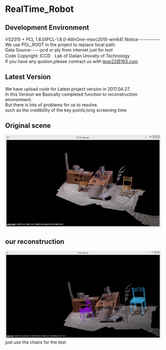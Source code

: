 # RealTime_Robot
##  Development Environment
VS2015 + PCL 1.8.0(PCL-1.8.0-AllInOne-msvc2015-win64)
Notice-----------We use PCL_ROOT in the project to replace local path.  
Data Source-----pcd or ply from internet just for test  
Code Copyright: ICCD　Lab of Dalian Univsity of Technology    
If you have any qustion,please contract us with leop22@163.com
## Latest Version
We have upload code for Latest project version in  2017.04.27.<br/>
In this Version we  Basically completed function to reconstruction environment.<br/>
But there is lots of problems for us to resolve.<br/>
such as the credibility of the key points,long screening time
## Original scene
![](https://github.com/ICCD/RealTime_Robot/blob/master/img/orginal.png)
## our reconstruction
![](https://github.com/ICCD/RealTime_Robot/blob/master/img/re.png)
just use the chairs for the test

 
